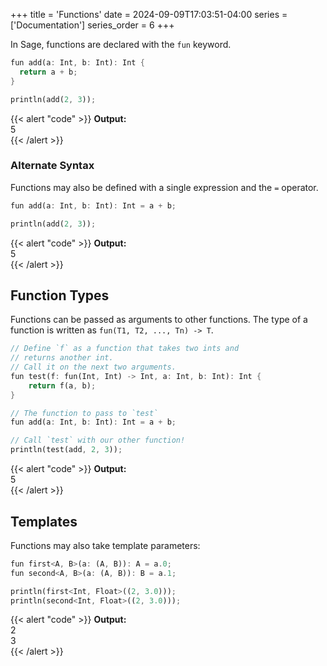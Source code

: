 +++
title = 'Functions'
date = 2024-09-09T17:03:51-04:00
series = ['Documentation']
series_order = 6
+++

In Sage, functions are declared with the `fun` keyword.

```rs
fun add(a: Int, b: Int): Int {
  return a + b;
}

println(add(2, 3));
```
{{< alert "code" >}}
**Output:**<br/>
5<br/>
{{< /alert >}}

### Alternate Syntax

Functions may also be defined with a single expression and the `=` operator.

```rs
fun add(a: Int, b: Int): Int = a + b;

println(add(2, 3));
```
{{< alert "code" >}}
**Output:**<br/>
5<br/>
{{< /alert >}}

## Function Types

Functions can be passed as arguments to other functions. The type of a function is written as `fun(T1, T2, ..., Tn) -> T`.

```rs
// Define `f` as a function that takes two ints and
// returns another int.
// Call it on the next two arguments.
fun test(f: fun(Int, Int) -> Int, a: Int, b: Int): Int {
    return f(a, b);
}

// The function to pass to `test`
fun add(a: Int, b: Int): Int = a + b;

// Call `test` with our other function!
println(test(add, 2, 3));
```
{{< alert "code" >}}
**Output:**<br/>
5<br/>
{{< /alert >}}

## Templates

Functions may also take template parameters:

```rs
fun first<A, B>(a: (A, B)): A = a.0;
fun second<A, B>(a: (A, B)): B = a.1;

println(first<Int, Float>((2, 3.0)));
println(second<Int, Float>((2, 3.0)));
```
{{< alert "code" >}}
**Output:**<br/>
2<br/>
3<br/>
{{< /alert >}}